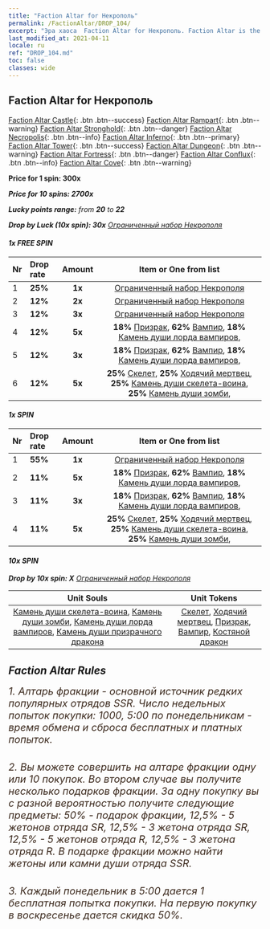 ```yaml
---
title: "Faction Altar for Некрополь"
permalink: /FactionAltar/DROP_104/
excerpt: "Эра хаоса  Faction Altar for Некрополь. Faction Altar is the primary method for obtaining SSR units from the popular faction. Limited to 1,000 purchases each week. The popular faction changes at 05:00 every Monday. Purchase attempts and free purchase attempts will also reset then."
last_modified_at: 2021-04-11
locale: ru
ref: "DROP_104.md"
toc: false
classes: wide
---
```


##  Faction Altar for **Некрополь**

  [Faction Altar Castle](/ru/FactionAltar/DROP_101/){: .btn .btn--success} [Faction Altar Rampart](/ru/FactionAltar/DROP_102/){: .btn .btn--warning} [Faction Altar Stronghold](/ru/FactionAltar/DROP_103/){: .btn .btn--danger} [Faction Altar Necropolis](/ru/FactionAltar/DROP_104/){: .btn .btn--info} [Faction Altar Inferno](/ru/FactionAltar/DROP_105/){: .btn .btn--primary} [Faction Altar Tower](/ru/FactionAltar/DROP_106/){: .btn .btn--success} [Faction Altar Dungeon](/ru/FactionAltar/DROP_107/){: .btn .btn--warning} [Faction Altar Fortress](/ru/FactionAltar/DROP_108/){: .btn .btn--danger} [Faction Altar Conflux](/ru/FactionAltar/DROP_109/){: .btn .btn--info} [Faction Altar Cove](/ru/FactionAltar/DROP_112/){: .btn .btn--warning} 

  **Price for 1 spin: 300x** <i class="fas fa-gem"/>

  **Price for 10 spins: 2700x** <i class="fas fa-gem"/>

  **Lucky points range:** from **20** to **22**

  **Drop by Luck (10x spin): 30x** [Ограниченный набор Некрополя](/ru/Items/con_2102/)

####  1x FREE SPIN 

  |    Nr    |  Drop rate  |  Amount   |   Item or One from list  |
  |:---------|:------------|:---------:|:------------------------:|
  | 1 | **25%** | **1x** | [Ограниченный набор Некрополя](/ru/Items/con_2102/) |
  | 2 | **12%** | **2x** | [Ограниченный набор Некрополя](/ru/Items/con_2102/) |
  | 3 | **12%** | **3x** | [Ограниченный набор Некрополя](/ru/Items/con_2102/) |
  | 4 | **12%** | **5x** |  **18%** [Призрак](/ru/Items/unt_210/),  **62%** [Вампир](/ru/Items/unt_211/),  **18%** [Камень души лорда вампиров](/ru/Items/unt_300/),  |
  | 5 | **12%** | **3x** |  **18%** [Призрак](/ru/Items/unt_210/),  **62%** [Вампир](/ru/Items/unt_211/),  **18%** [Камень души лорда вампиров](/ru/Items/unt_300/),  |
  | 6 | **12%** | **5x** |  **25%** [Скелет](/ru/Items/unt_208/),  **25%** [Ходячий мертвец](/ru/Items/unt_209/),  **25%** [Камень души скелета-воина](/ru/Items/unt_297/),  **25%** [Камень души зомби](/ru/Items/unt_298/),  |


####  1x SPIN 

  |    Nr    |  Drop rate  |  Amount   |   Item or One from list  |
  |:---------|:------------|:---------:|:------------------------:|
  | 1 | **55%** | **1x** | [Ограниченный набор Некрополя](/ru/Items/con_2102/) |
  | 2 | **11%** | **5x** |  **18%** [Призрак](/ru/Items/unt_210/),  **62%** [Вампир](/ru/Items/unt_211/),  **18%** [Камень души лорда вампиров](/ru/Items/unt_300/),  |
  | 3 | **11%** | **3x** |  **18%** [Призрак](/ru/Items/unt_210/),  **62%** [Вампир](/ru/Items/unt_211/),  **18%** [Камень души лорда вампиров](/ru/Items/unt_300/),  |
  | 4 | **11%** | **5x** |  **25%** [Скелет](/ru/Items/unt_208/),  **25%** [Ходячий мертвец](/ru/Items/unt_209/),  **25%** [Камень души скелета-воина](/ru/Items/unt_297/),  **25%** [Камень души зомби](/ru/Items/unt_298/),  |


####  10x SPIN 

  **Drop by 10x spin: X** [Ограниченный набор Некрополя](/ru/Items/con_2102/)

  |    Unit Souls    |  Unit Tokens  |
  |:----------------:|:-------------:|
  | [Камень души скелета-воина](/ru/Items/unt_297/), [Камень души зомби](/ru/Items/unt_298/), [Камень души лорда вампиров](/ru/Items/unt_300/), [Камень души призрачного дракона](/ru/Items/unt_303/) | [Скелет](/ru/Items/unt_208/), [Ходячий мертвец](/ru/Items/unt_209/), [Призрак](/ru/Items/unt_210/), [Вампир](/ru/Items/unt_211/), [Костяной дракон](/ru/Items/unt_214/) |



## Faction Altar Rules

  <span style="color: #3c2a1e;font-size:20px">1. Алтарь фракции - основной источник редких популярных отрядов SSR. Число недельных попыток покупки: 1000, 5:00 по понедельникам - время обмена и сброса бесплатных и платных попыток.</span><br/>

<br/>  <span style="color: #3c2a1e;font-size:20px">2. Вы можете совершить на алтаре фракции одну или 10 покупок. Во втором случае вы получите несколько подарков фракции. За одну покупку вы с разной вероятностью получите следующие предметы: 50% - подарок фракции, 12,5% - 5 жетонов отряда SR, 12,5% - 3 жетона отряда SR, 12,5% - 5 жетонов отряда R, 12,5% - 3 жетона отряда R. В подарке фракции можно найти жетоны или камни души отряда SSR.</span>

<br/>  <span style="color: #3c2a1e;font-size:20px">3. Каждый понедельник в 5:00 дается 1 бесплатная попытка покупки. На первую покупку в воскресенье дается скидка 50%.</span><br/>

<br/>